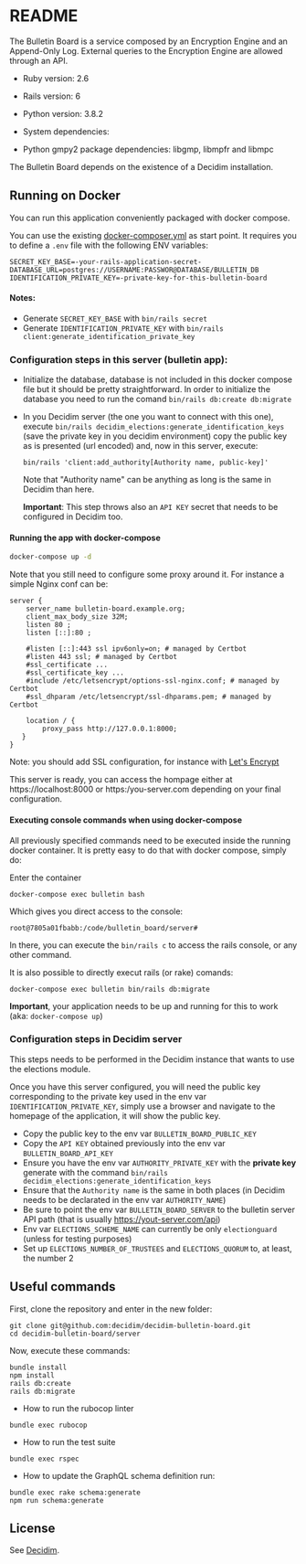 # README

The Bulletin Board is a service composed by an Encryption Engine and an Append-Only Log. External queries to the Encryption Engine are allowed through an API.

- Ruby version: 2.6
- Rails version: 6
- Python version: 3.8.2

- System dependencies:
- Python gmpy2 package dependencies: libgmp, libmpfr and libmpc

The Bulletin Board depends on the existence of a Decidim installation.


## Running on Docker

You can run this application conveniently packaged with docker compose.

You can use the existing [docker-composer.yml](docker-composer.yml) as start point.
It requires you to define a `.env` file with the following ENV variables:

```
SECRET_KEY_BASE=-your-rails-application-secret-
DATABASE_URL=postgres://USERNAME:PASSWOR@DATABASE/BULLETIN_DB
IDENTIFICATION_PRIVATE_KEY=-private-key-for-this-bulletin-board

```

#### Notes:

- Generate `SECRET_KEY_BASE` with `bin/rails secret`
- Generate `IDENTIFICATION_PRIVATE_KEY` with `bin/rails client:generate_identification_private_key`

### Configuration steps in this server (bulletin app):

- Initialize the database, database is not included in this docker compose file but it should be pretty straightforward.
  In order to initialize the database you need to run the comand `bin/rails db:create db:migrate`

- In you Decidim server (the one you want to connect with this one), execute
	`bin/rails decidim_elections:generate_identification_keys` (save the private key in you decidim environment)
	copy the public key as is presented (url encoded) and, now in this server, execute:

	`bin/rails 'client:add_authority[Authority name, public-key]'`

	Note that "Authority name" can be anything as long is the same in Decidim than here.

	**Important**: This step throws also an `API KEY` secret that needs to be configured in Decidim too.

#### Running the app with docker-compose


```bash
docker-compose up -d
```

Note that you still need to configure some proxy around it.
For instance a simple Nginx conf can be:

```
server {
    server_name bulletin-board.example.org;
    client_max_body_size 32M;
    listen 80 ;
    listen [::]:80 ;

    #listen [::]:443 ssl ipv6only=on; # managed by Certbot
    #listen 443 ssl; # managed by Certbot
    #ssl_certificate ...
    #ssl_certificate_key ...
    #include /etc/letsencrypt/options-ssl-nginx.conf; # managed by Certbot
    #ssl_dhparam /etc/letsencrypt/ssl-dhparams.pem; # managed by Certbot

    location / {
        proxy_pass http://127.0.0.1:8000;
   }
}

```

Note: you should add SSL configuration, for instance with [Let's Encrypt](https://certbot.eff.org/lets-encrypt)

This server is ready, you can access the hompage either at https://localhost:8000 or https:/you-server.com depending on your final configuration.

#### Executing console commands when using docker-compose

All previously specified commands need to be executed inside the running docker container. It is pretty easy to do that with docker compose, simply do:

Enter the container

```
docker-compose exec bulletin bash
```

Which gives you direct access to the console:

```
root@7805a01fbabb:/code/bulletin_board/server# 
```

In there, you can execute the `bin/rails c` to access the rails console, or any other command.

It is also possible to directly execut rails (or rake) comands:

```
docker-compose exec bulletin bin/rails db:migrate
```

**Important**, your application needs to be up and running for this to work (aka: `docker-compose up`)

### Configuration steps in Decidim server

This steps needs to be performed in the Decidim instance that wants to use the elections module.

Once you have this server configured, you will need the public key corresponding to the private key used in the
env var `IDENTIFICATION_PRIVATE_KEY`, simply use a browser and navigate to the homepage of the application, it will show the public key.

- Copy the public key to the env var `BULLETIN_BOARD_PUBLIC_KEY`
- Copy the `API KEY` obtained previously into the env var `BULLETIN_BOARD_API_KEY`
- Ensure you have the env var `AUTHORITY_PRIVATE_KEY` with the **private key** generate with the command `bin/rails decidim_elections:generate_identification_keys`
- Ensure that the `Authority name` is the same in both places (in Decidim needs to be declarated in the env var `AUTHORITY_NAME`)
- Be sure to point the env var `BULLETIN_BOARD_SERVER` to the bulletin server API path (that is usually https://yout-server.com/api)
- Env var `ELECTIONS_SCHEME_NAME` can currently be only `electionguard` (unless for testing purposes)
- Set up `ELECTIONS_NUMBER_OF_TRUSTEES` and `ELECTIONS_QUORUM` to, at least, the number 2

## Useful commands

First, clone the repository and enter in the new folder:

```
git clone git@github.com:decidim/decidim-bulletin-board.git
cd decidim-bulletin-board/server
```

Now, execute these commands:

```
bundle install
npm install
rails db:create
rails db:migrate
```

- How to run the rubocop linter

```
bundle exec rubocop
```

- How to run the test suite

```
bundle exec rspec
```

- How to update the GraphQL schema definition run:

```
bundle exec rake schema:generate
npm run schema:generate
```

## License

See [Decidim](https://github.com/decidim/decidim).
